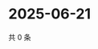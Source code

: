 # 2025-06-21

共 0 条

<!-- BEGIN ZHIHUVIDEO -->
<!-- 最后更新时间 Sat Jun 21 2025 20:19:26 GMT+0800 (China Standard Time) -->

<!-- END ZHIHUVIDEO -->
